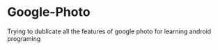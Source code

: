 # Google-Photo
Trying to dublicate all the features of google photo for learning android programing
